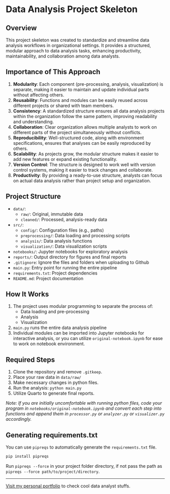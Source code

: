# Data Analysis Project Skeleton

## Overview

This project skeleton was created to standardize and streamline data analysis workflows in organizational settings. It provides a structured, modular approach to data analysis tasks, enhancing productivity, maintainability, and collaboration among data analysts.

## Importance of This Approach

1.  **Modularity**: Each component (pre-processing, analysis, visualization) is separate, making it easier to maintain and update individual parts without affecting others.
2.  **Reusability**: Functions and modules can be easily reused across different projects or shared with team members.
3.  **Consistency**: A standardized structure ensures all data analysis projects within the organization follow the same pattern, improving readability and understanding.
4.  **Collaboration**: Clear organization allows multiple analysts to work on different parts of the project simultaneously without conflicts.
5.  **Reproducibility**: Well-structured code, along with environment specifications, ensures that analyses can be easily reproduced by others.
6.  **Scalability**: As projects grow, the modular structure makes it easier to add new features or expand existing functionality.
7.  **Version Control**: The structure is designed to work well with version control systems, making it easier to track changes and collaborate.
8.  **Productivity**: By providing a ready-to-use structure, analysts can focus on actual data analysis rather than project setup and organization.

## Project Structure

- `data/`:
  - `raw/`: Original, immutable data
  - `cleaned/`: Processed, analysis-ready data
- `src/`:
  - `config/`: Configuration files (e.g., paths)
  - `preprocessing/`: Data loading and processing scripts
  - `analysis/`: Data analysis functions
  - `visualization/`: Data visualization scripts
- `notebooks/`: Jupyter notebooks for exploratory analysis
- `reports/`: Output directory for figures and final reports
- `.gitignore`: Ignore the files and folders when uploading to Github
- `main.py`: Entry point for running the entire pipeline
- `requirements.txt`: Project dependencies
- `README.md`: Project documentation

## How It Works

1.  The project uses modular programming to separate the process of:
    - Data loading and pre-processing
    - Analysis
    - Visualization
2.  `main.py` runs the entire data analysis pipeline
3.  Individual modules can be imported into Jupyter notebooks for interactive analysis, or you can utilize `original-notebook.ipynb` for ease to work on notebook environment.

## Required Steps

1.  Clone the repository and remove `.gitkeep`.
2.  Place your raw data in `data/raw/`
3.  Make necessary changes in python files.
4.  Run the analysis: `python main.py`
5.  Utilize Quarto to generate final reports.

_Note: If you are initially uncomfortable with running python files, code your program in `notebooks/original-notebook.ipynb` and convert each step into functions and append them in `processor.py` or `analyzer.py` or `visualizer.py` accordingly._

## Generating requirements.txt

You can use `pipreqs` to automatically generate the `requirements.txt` file.

```python
pip install pipreqs
```

Run `pipreqs --force` in your project folder directory, if not pass the path as `pipreqs --force path/to/project/directory`.

---

[Visit my personal portfolio](https://amanbhattarai.com.np) to check cool data analyst stuffs.
